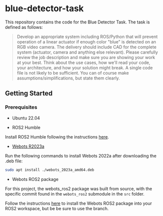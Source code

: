 # blue-detector-task

This repository contains the code for the Blue Detector Task. The task is defined as follows:

> Develop an appropriate system including ROS/Python​ that will prevent operation of a linear actuator if enough color "blue" is detected on an RGB video camera. The delivery should include CAD for the complete system (actuator, camera and anything else relevant). Please carefully review the job description and make sure you are showing your work at your best. Think about the use cases, how we'll read your code, your architecture, and how your solution might break. A single code file is not likely to be sufficient. You can of course make assumptions/simplifications, but state them clearly. 

<!-- GETTING STARTED -->
## Getting Started

### Prerequisites

* Ubuntu 22.04

* ROS2 Humble

Install ROS2 Humble following the instructions [here](https://docs.ros.org/en/humble/Installation/Ubuntu-Install-Debians.html).

* [Webots R2023a](https://github.com/cyberbotics/webots/releases/tag/R2023a)

Run the following commands to install Webots 2022a after downloading the .deb file:

```sh
sudo apt install ./webots_2023a_amd64.deb
```

* Webots ROS2 package

For this project, the webots_ros2 package was built from source, with the specific commit found in the ```webots_ros2``` submodule in the ```src``` folder. 

Follow the instructions [here](https://github.com/cyberbotics/webots_ros2/wiki/Linux-Installation-Guide) to install the Webots ROS2 package into your ROS2 workspace, but be be sure to use the branch.